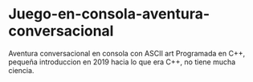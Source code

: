 # Juego-en-consola-aventura-conversacional
Aventura conversacional en consola con ASCII art Programada en C++, pequeña introduccion en 2019 hacia lo que era C++, no tiene mucha ciencia.
